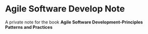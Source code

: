 # Agile Software Develop Note

A private note for the book **Agile Software Development-Principles Patterns and Practices**
